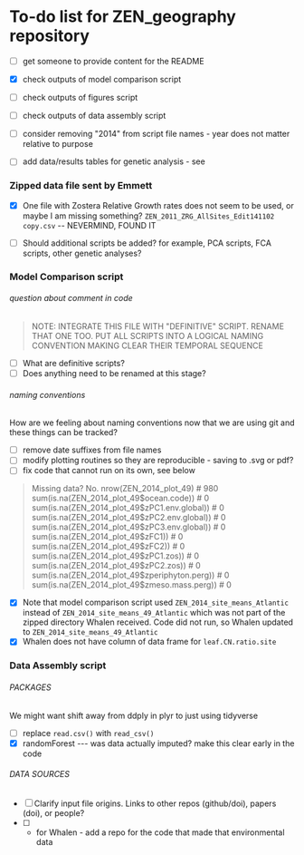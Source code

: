 # To-do list for ZEN_geography repository

- [ ] get someone to provide content for the README
- [X] check outputs of model comparison script
- [ ] check outputs of figures script
- [ ] check outputs of data assembly script
- [ ] consider removing "2014" from script file names - year does not matter relative to purpose
- [ ] add data/results tables for genetic analysis - see 



### Zipped data file sent by Emmett
- [X] One file with Zostera Relative Growth rates does not seem to be used, or maybe I am missing something?  `ZEN_2011_ZRG_AllSites_Edit141102 copy.csv` -- NEVERMIND, FOUND IT
- [ ] Should additional scripts be added? for example, PCA scripts, FCA scripts, other genetic analyses?



### Model Comparison script
###### question about comment in code
> NOTE: INTEGRATE THIS FILE WITH "DEFINITIVE" SCRIPT. RENAME THAT ONE TOO.
 PUT ALL SCRIPTS INTO A LOGICAL NAMING CONVENTION MAKING CLEAR THEIR TEMPORAL SEQUENCE

- [ ] What are definitive scripts? 
- [ ] Does anything need to be renamed at this stage?
###### naming conventions
How are we feeling about naming conventions now that we are using git and these things can be tracked?
- [ ] remove date suffixes from file names
- [ ] modify plotting routines so they are reproducible - saving to .svg or pdf?
- [ ] fix code that cannot run on its own, see below
> Missing data? No.
nrow(ZEN_2014_plot_49) # 980
sum(is.na(ZEN_2014_plot_49$ocean.code)) # 0
sum(is.na(ZEN_2014_plot_49$zPC1.env.global)) # 0
sum(is.na(ZEN_2014_plot_49$zPC2.env.global)) # 0
sum(is.na(ZEN_2014_plot_49$zPC3.env.global)) # 0
sum(is.na(ZEN_2014_plot_49$zFC1)) # 0
sum(is.na(ZEN_2014_plot_49$zFC2)) # 0
sum(is.na(ZEN_2014_plot_49$zPC1.zos)) # 0
sum(is.na(ZEN_2014_plot_49$zPC2.zos)) # 0
sum(is.na(ZEN_2014_plot_49$zperiphyton.perg)) # 0
sum(is.na(ZEN_2014_plot_49$zmeso.mass.perg)) # 0

- [X] Note that model comparison script used `ZEN_2014_site_means_Atlantic` instead of `ZEN_2014_site_means_49_Atlantic` which was not part of the zipped directory Whalen received. Code did not run, so Whalen updated to `ZEN_2014_site_means_49_Atlantic`
- [X] Whalen does not have column of data frame for `leaf.CN.ratio.site`

### Data Assembly script
###### PACKAGES
We might want shift away from ddply in plyr to just using tidyverse
- [ ] replace `read.csv()` with `read_csv()`
- [X] randomForest --- was data actually imputed? make this clear early in the code

###### DATA SOURCES
- [ ] Clarify input file origins. Links to other repos (github/doi), papers (doi), or people?
- [ ] * for Whalen - add a repo for the code that made that environmental data

